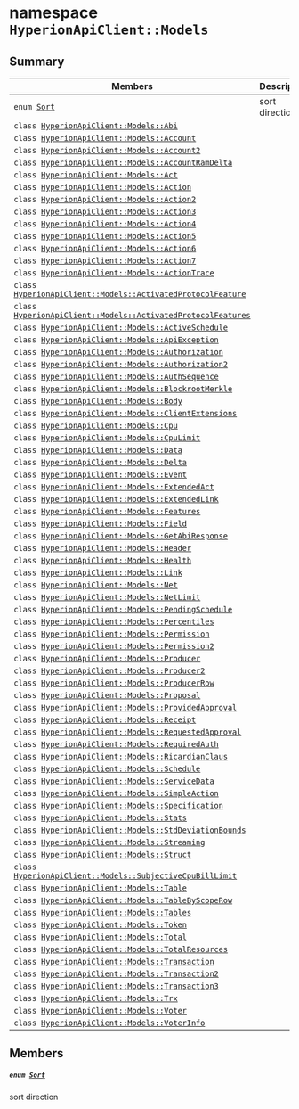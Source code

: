# namespace `HyperionApiClient::Models` 

## Summary

 Members                                | Descriptions                                
----------------------------------------|---------------------------------------------
`enum `[`Sort`](#namespace_hyperion_api_client_1_1_models_1ab865d2a43d5c0a9363bf5112589ea852)            | sort direction
`class `[`HyperionApiClient::Models::Abi`](.github/workflows/documentation/md/HyperionApiClient--Models--Abi.md#class_hyperion_api_client_1_1_models_1_1_abi) | 
`class `[`HyperionApiClient::Models::Account`](.github/workflows/documentation/md/HyperionApiClient--Models--Account.md#class_hyperion_api_client_1_1_models_1_1_account) | 
`class `[`HyperionApiClient::Models::Account2`](.github/workflows/documentation/md/HyperionApiClient--Models--Account2.md#class_hyperion_api_client_1_1_models_1_1_account2) | 
`class `[`HyperionApiClient::Models::AccountRamDelta`](.github/workflows/documentation/md/HyperionApiClient--Models--AccountRamDelta.md#class_hyperion_api_client_1_1_models_1_1_account_ram_delta) | 
`class `[`HyperionApiClient::Models::Act`](.github/workflows/documentation/md/HyperionApiClient--Models--Act.md#class_hyperion_api_client_1_1_models_1_1_act) | 
`class `[`HyperionApiClient::Models::Action`](.github/workflows/documentation/md/HyperionApiClient--Models--Action.md#class_hyperion_api_client_1_1_models_1_1_action) | 
`class `[`HyperionApiClient::Models::Action2`](.github/workflows/documentation/md/HyperionApiClient--Models--Action2.md#class_hyperion_api_client_1_1_models_1_1_action2) | 
`class `[`HyperionApiClient::Models::Action3`](.github/workflows/documentation/md/HyperionApiClient--Models--Action3.md#class_hyperion_api_client_1_1_models_1_1_action3) | 
`class `[`HyperionApiClient::Models::Action4`](.github/workflows/documentation/md/HyperionApiClient--Models--Action4.md#class_hyperion_api_client_1_1_models_1_1_action4) | 
`class `[`HyperionApiClient::Models::Action5`](.github/workflows/documentation/md/HyperionApiClient--Models--Action5.md#class_hyperion_api_client_1_1_models_1_1_action5) | 
`class `[`HyperionApiClient::Models::Action6`](.github/workflows/documentation/md/HyperionApiClient--Models--Action6.md#class_hyperion_api_client_1_1_models_1_1_action6) | 
`class `[`HyperionApiClient::Models::Action7`](.github/workflows/documentation/md/HyperionApiClient--Models--Action7.md#class_hyperion_api_client_1_1_models_1_1_action7) | 
`class `[`HyperionApiClient::Models::ActionTrace`](.github/workflows/documentation/md/HyperionApiClient--Models--ActionTrace.md#class_hyperion_api_client_1_1_models_1_1_action_trace) | 
`class `[`HyperionApiClient::Models::ActivatedProtocolFeature`](.github/workflows/documentation/md/HyperionApiClient--Models--ActivatedProtocolFeature.md#class_hyperion_api_client_1_1_models_1_1_activated_protocol_feature) | 
`class `[`HyperionApiClient::Models::ActivatedProtocolFeatures`](.github/workflows/documentation/md/HyperionApiClient--Models--ActivatedProtocolFeatures.md#class_hyperion_api_client_1_1_models_1_1_activated_protocol_features) | 
`class `[`HyperionApiClient::Models::ActiveSchedule`](.github/workflows/documentation/md/HyperionApiClient--Models--ActiveSchedule.md#class_hyperion_api_client_1_1_models_1_1_active_schedule) | 
`class `[`HyperionApiClient::Models::ApiException`](.github/workflows/documentation/md/HyperionApiClient--Models--ApiException.md#class_hyperion_api_client_1_1_models_1_1_api_exception) | 
`class `[`HyperionApiClient::Models::Authorization`](.github/workflows/documentation/md/HyperionApiClient--Models--Authorization.md#class_hyperion_api_client_1_1_models_1_1_authorization) | 
`class `[`HyperionApiClient::Models::Authorization2`](.github/workflows/documentation/md/HyperionApiClient--Models--Authorization2.md#class_hyperion_api_client_1_1_models_1_1_authorization2) | 
`class `[`HyperionApiClient::Models::AuthSequence`](.github/workflows/documentation/md/HyperionApiClient--Models--AuthSequence.md#class_hyperion_api_client_1_1_models_1_1_auth_sequence) | 
`class `[`HyperionApiClient::Models::BlockrootMerkle`](.github/workflows/documentation/md/HyperionApiClient--Models--BlockrootMerkle.md#class_hyperion_api_client_1_1_models_1_1_blockroot_merkle) | 
`class `[`HyperionApiClient::Models::Body`](.github/workflows/documentation/md/HyperionApiClient--Models--Body.md#class_hyperion_api_client_1_1_models_1_1_body) | 
`class `[`HyperionApiClient::Models::ClientExtensions`](.github/workflows/documentation/md/HyperionApiClient--Models--ClientExtensions.md#class_hyperion_api_client_1_1_models_1_1_client_extensions) | 
`class `[`HyperionApiClient::Models::Cpu`](.github/workflows/documentation/md/HyperionApiClient--Models--Cpu.md#class_hyperion_api_client_1_1_models_1_1_cpu) | 
`class `[`HyperionApiClient::Models::CpuLimit`](.github/workflows/documentation/md/HyperionApiClient--Models--CpuLimit.md#class_hyperion_api_client_1_1_models_1_1_cpu_limit) | 
`class `[`HyperionApiClient::Models::Data`](.github/workflows/documentation/md/HyperionApiClient--Models--Data.md#class_hyperion_api_client_1_1_models_1_1_data) | 
`class `[`HyperionApiClient::Models::Delta`](.github/workflows/documentation/md/HyperionApiClient--Models--Delta.md#class_hyperion_api_client_1_1_models_1_1_delta) | 
`class `[`HyperionApiClient::Models::Event`](.github/workflows/documentation/md/HyperionApiClient--Models--Event.md#class_hyperion_api_client_1_1_models_1_1_event) | 
`class `[`HyperionApiClient::Models::ExtendedAct`](.github/workflows/documentation/md/HyperionApiClient--Models--ExtendedAct.md#class_hyperion_api_client_1_1_models_1_1_extended_act) | 
`class `[`HyperionApiClient::Models::ExtendedLink`](.github/workflows/documentation/md/HyperionApiClient--Models--ExtendedLink.md#class_hyperion_api_client_1_1_models_1_1_extended_link) | 
`class `[`HyperionApiClient::Models::Features`](.github/workflows/documentation/md/HyperionApiClient--Models--Features.md#class_hyperion_api_client_1_1_models_1_1_features) | 
`class `[`HyperionApiClient::Models::Field`](.github/workflows/documentation/md/HyperionApiClient--Models--Field.md#class_hyperion_api_client_1_1_models_1_1_field) | 
`class `[`HyperionApiClient::Models::GetAbiResponse`](.github/workflows/documentation/md/HyperionApiClient--Models--GetAbiResponse.md#class_hyperion_api_client_1_1_models_1_1_get_abi_response) | 
`class `[`HyperionApiClient::Models::Header`](.github/workflows/documentation/md/HyperionApiClient--Models--Header.md#class_hyperion_api_client_1_1_models_1_1_header) | 
`class `[`HyperionApiClient::Models::Health`](.github/workflows/documentation/md/HyperionApiClient--Models--Health.md#class_hyperion_api_client_1_1_models_1_1_health) | 
`class `[`HyperionApiClient::Models::Link`](.github/workflows/documentation/md/HyperionApiClient--Models--Link.md#class_hyperion_api_client_1_1_models_1_1_link) | 
`class `[`HyperionApiClient::Models::Net`](.github/workflows/documentation/md/HyperionApiClient--Models--Net.md#class_hyperion_api_client_1_1_models_1_1_net) | 
`class `[`HyperionApiClient::Models::NetLimit`](.github/workflows/documentation/md/HyperionApiClient--Models--NetLimit.md#class_hyperion_api_client_1_1_models_1_1_net_limit) | 
`class `[`HyperionApiClient::Models::PendingSchedule`](.github/workflows/documentation/md/HyperionApiClient--Models--PendingSchedule.md#class_hyperion_api_client_1_1_models_1_1_pending_schedule) | 
`class `[`HyperionApiClient::Models::Percentiles`](.github/workflows/documentation/md/HyperionApiClient--Models--Percentiles.md#class_hyperion_api_client_1_1_models_1_1_percentiles) | 
`class `[`HyperionApiClient::Models::Permission`](.github/workflows/documentation/md/HyperionApiClient--Models--Permission.md#class_hyperion_api_client_1_1_models_1_1_permission) | 
`class `[`HyperionApiClient::Models::Permission2`](.github/workflows/documentation/md/HyperionApiClient--Models--Permission2.md#class_hyperion_api_client_1_1_models_1_1_permission2) | 
`class `[`HyperionApiClient::Models::Producer`](.github/workflows/documentation/md/HyperionApiClient--Models--Producer.md#class_hyperion_api_client_1_1_models_1_1_producer) | 
`class `[`HyperionApiClient::Models::Producer2`](.github/workflows/documentation/md/HyperionApiClient--Models--Producer2.md#class_hyperion_api_client_1_1_models_1_1_producer2) | 
`class `[`HyperionApiClient::Models::ProducerRow`](.github/workflows/documentation/md/HyperionApiClient--Models--ProducerRow.md#class_hyperion_api_client_1_1_models_1_1_producer_row) | 
`class `[`HyperionApiClient::Models::Proposal`](.github/workflows/documentation/md/HyperionApiClient--Models--Proposal.md#class_hyperion_api_client_1_1_models_1_1_proposal) | 
`class `[`HyperionApiClient::Models::ProvidedApproval`](.github/workflows/documentation/md/HyperionApiClient--Models--ProvidedApproval.md#class_hyperion_api_client_1_1_models_1_1_provided_approval) | 
`class `[`HyperionApiClient::Models::Receipt`](.github/workflows/documentation/md/HyperionApiClient--Models--Receipt.md#class_hyperion_api_client_1_1_models_1_1_receipt) | 
`class `[`HyperionApiClient::Models::RequestedApproval`](.github/workflows/documentation/md/HyperionApiClient--Models--RequestedApproval.md#class_hyperion_api_client_1_1_models_1_1_requested_approval) | 
`class `[`HyperionApiClient::Models::RequiredAuth`](.github/workflows/documentation/md/HyperionApiClient--Models--RequiredAuth.md#class_hyperion_api_client_1_1_models_1_1_required_auth) | 
`class `[`HyperionApiClient::Models::RicardianClaus`](.github/workflows/documentation/md/HyperionApiClient--Models--RicardianClaus.md#class_hyperion_api_client_1_1_models_1_1_ricardian_claus) | 
`class `[`HyperionApiClient::Models::Schedule`](.github/workflows/documentation/md/HyperionApiClient--Models--Schedule.md#class_hyperion_api_client_1_1_models_1_1_schedule) | 
`class `[`HyperionApiClient::Models::ServiceData`](.github/workflows/documentation/md/HyperionApiClient--Models--ServiceData.md#class_hyperion_api_client_1_1_models_1_1_service_data) | 
`class `[`HyperionApiClient::Models::SimpleAction`](.github/workflows/documentation/md/HyperionApiClient--Models--SimpleAction.md#class_hyperion_api_client_1_1_models_1_1_simple_action) | 
`class `[`HyperionApiClient::Models::Specification`](.github/workflows/documentation/md/HyperionApiClient--Models--Specification.md#class_hyperion_api_client_1_1_models_1_1_specification) | 
`class `[`HyperionApiClient::Models::Stats`](.github/workflows/documentation/md/HyperionApiClient--Models--Stats.md#class_hyperion_api_client_1_1_models_1_1_stats) | 
`class `[`HyperionApiClient::Models::StdDeviationBounds`](.github/workflows/documentation/md/HyperionApiClient--Models--StdDeviationBounds.md#class_hyperion_api_client_1_1_models_1_1_std_deviation_bounds) | 
`class `[`HyperionApiClient::Models::Streaming`](.github/workflows/documentation/md/HyperionApiClient--Models--Streaming.md#class_hyperion_api_client_1_1_models_1_1_streaming) | 
`class `[`HyperionApiClient::Models::Struct`](.github/workflows/documentation/md/HyperionApiClient--Models--Struct.md#class_hyperion_api_client_1_1_models_1_1_struct) | 
`class `[`HyperionApiClient::Models::SubjectiveCpuBillLimit`](.github/workflows/documentation/md/HyperionApiClient--Models--SubjectiveCpuBillLimit.md#class_hyperion_api_client_1_1_models_1_1_subjective_cpu_bill_limit) | 
`class `[`HyperionApiClient::Models::Table`](.github/workflows/documentation/md/HyperionApiClient--Models--Table.md#class_hyperion_api_client_1_1_models_1_1_table) | 
`class `[`HyperionApiClient::Models::TableByScopeRow`](.github/workflows/documentation/md/HyperionApiClient--Models--TableByScopeRow.md#class_hyperion_api_client_1_1_models_1_1_table_by_scope_row) | 
`class `[`HyperionApiClient::Models::Tables`](.github/workflows/documentation/md/HyperionApiClient--Models--Tables.md#class_hyperion_api_client_1_1_models_1_1_tables) | 
`class `[`HyperionApiClient::Models::Token`](.github/workflows/documentation/md/HyperionApiClient--Models--Token.md#class_hyperion_api_client_1_1_models_1_1_token) | 
`class `[`HyperionApiClient::Models::Total`](.github/workflows/documentation/md/HyperionApiClient--Models--Total.md#class_hyperion_api_client_1_1_models_1_1_total) | 
`class `[`HyperionApiClient::Models::TotalResources`](.github/workflows/documentation/md/HyperionApiClient--Models--TotalResources.md#class_hyperion_api_client_1_1_models_1_1_total_resources) | 
`class `[`HyperionApiClient::Models::Transaction`](.github/workflows/documentation/md/HyperionApiClient--Models--Transaction.md#class_hyperion_api_client_1_1_models_1_1_transaction) | 
`class `[`HyperionApiClient::Models::Transaction2`](.github/workflows/documentation/md/HyperionApiClient--Models--Transaction2.md#class_hyperion_api_client_1_1_models_1_1_transaction2) | 
`class `[`HyperionApiClient::Models::Transaction3`](.github/workflows/documentation/md/HyperionApiClient--Models--Transaction3.md#class_hyperion_api_client_1_1_models_1_1_transaction3) | 
`class `[`HyperionApiClient::Models::Trx`](.github/workflows/documentation/md/HyperionApiClient--Models--Trx.md#class_hyperion_api_client_1_1_models_1_1_trx) | 
`class `[`HyperionApiClient::Models::Voter`](.github/workflows/documentation/md/HyperionApiClient--Models--Voter.md#class_hyperion_api_client_1_1_models_1_1_voter) | 
`class `[`HyperionApiClient::Models::VoterInfo`](.github/workflows/documentation/md/HyperionApiClient--Models--VoterInfo.md#class_hyperion_api_client_1_1_models_1_1_voter_info) | 

## Members

##### `enum `[`Sort`](#namespace_hyperion_api_client_1_1_models_1ab865d2a43d5c0a9363bf5112589ea852) 

sort direction

